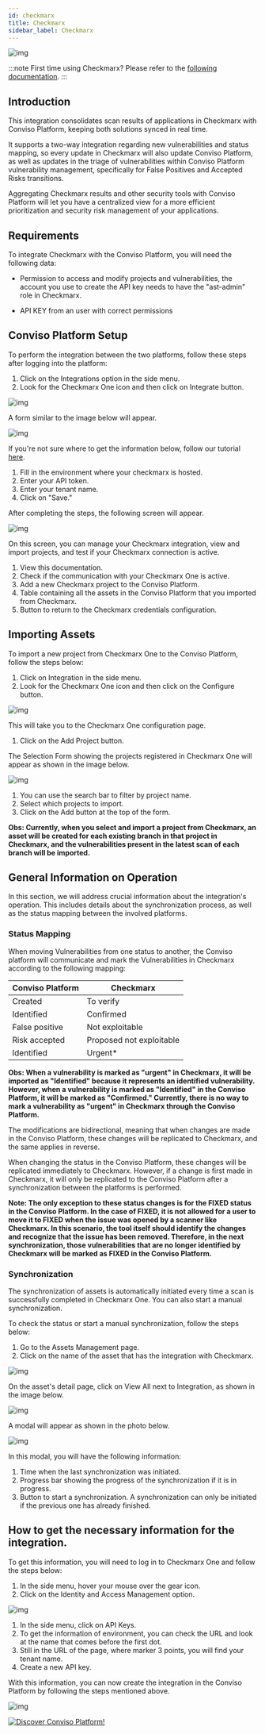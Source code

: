 ```yaml
---
id: checkmarx
title: Checkmarx
sidebar_label: Checkmarx
---
```


<div style={{textAlign: 'center'}}>

![img](../../static/img/checkmarx-logo.webp)

</div>


:::note
First time using Checkmarx? Please refer to the [following documentation](https://checkmarx.com/resource/documents/en/34965-68517-checkmarx-one-user-guide.html).
:::

## Introduction

This integration consolidates scan results of applications in Checkmarx with Conviso Platform, keeping both solutions synced in real time.

It supports a two-way integration regarding new vulnerabilities and status mapping, so every update in Checkmarx will also update Conviso Platform, as well as updates in the triage of vulnerabilities within Conviso Platform vulnerability management, specifically for False Positives and Accepted Risks transitions.

Aggregating Checkmarx results and other security tools with Conviso Platform will let you have a centralized view for a more efficient prioritization and security risk management of your applications. 

## Requirements

To integrate Checkmarx with the Conviso Platform, you will need the following data:

- Permission to access and modify projects and vulnerabilities, the account you use to create the API key needs to have the "ast-admin" role in Checkmarx.

- API KEY from an user with correct permissions 

## Conviso Platform Setup

To perform the integration between the two platforms, follow these steps after logging into the platform:

1. Click on the Integrations option in the side menu.
2. Look for the Checkmarx One icon and then click on Integrate button.

<div style={{textAlign: 'center'}}>

![img](../../static/img/checkmarx-img1.png)

</div>

A form similar to the image below will appear.

<div style={{textAlign: 'center'}}>

![img](../../static/img/checkmarx-img2.png)

</div>

If you're not sure where to get the information below, follow our tutorial [here](#how-to-get-the-necessary-information-for-the-integration).

1. Fill in the environment where your checkmarx is hosted.
2. Enter your API token.
3. Enter your tenant name.
4. Click on "Save."

After completing the steps, the following screen will appear.

<div style={{textAlign: 'center'}}>

![img](../../static/img/checkmarx-img3.png)

</div>

On this screen, you can manage your Checkmarx integration, view and import projects, and test if your Checkmarx connection is active.

1. View this documentation.
2. Check if the communication with your Checkmarx One is active.
3. Add a new Checkmarx project to the Conviso Platform.
4. Table containing all the assets in the Conviso Platform that you imported from Checkmarx.
5. Button to return to the Checkmarx credentials configuration.


## Importing Assets

To import a new project from Checkmarx One to the Conviso Platform, follow the steps below:
1. Click on Integration in the side menu.
2. Look for the Checkmarx One icon and then click on the Configure button.

<div style={{textAlign: 'center'}}>

![img](../../static/img/checkmarx-img9.png)

</div>

This will take you to the Checkmarx One configuration page.

1. Click on the Add Project button.

The Selection Form showing the projects registered in Checkmarx One will appear as shown in the image below.

<div style={{textAlign: 'center'}}>

![img](../../static/img/checkmarx-img4.png)

</div>

1. You can use the search bar to filter by project name.
2. Select which projects to import.
3. Click on the Add button at the top of the form.

**Obs: Currently, when you select and import a project from Checkmarx, an asset will be created for each existing branch in that project in Checkmarx, and the vulnerabilities present in the latest scan of each branch will be imported.**

## General Information on Operation

In this section, we will address crucial information about the integration's operation. This includes details about the synchronization process, as well as the status mapping between the involved platforms.

### Status Mapping

When moving Vulnerabilities from one status to another, the Conviso platform will communicate and mark the Vulnerabilities in Checkmarx according to the following mapping:

<div style={{display: 'ruby-text'}}>

| Conviso Platform     | Checkmarx                |
|----------------------|--------------------------|
| Created              | To verify                |
| Identified           | Confirmed                |
| False positive       | Not exploitable          |
| Risk accepted        | Proposed not exploitable |
| Identified           | Urgent*                  |

</div>

**Obs: When a vulnerability is marked as "urgent" in Checkmarx, it will be imported as "Identified" because it represents an identified vulnerability. However, when a vulnerability is marked as "Identified" in the Conviso Platform, it will be marked as "Confirmed." Currently, there is no way to mark a vulnerability as "urgent" in Checkmarx through the Conviso Platform.**

The modifications are bidirectional, meaning that when changes are made in the Conviso Platform, these changes will be replicated to Checkmarx, and the same applies in reverse.

When changing the status in the Conviso Platform, these changes will be replicated immediately to Checkmarx. However, if a change is first made in Checkmarx, it will only be replicated to the Conviso Platform after a synchronization between the platforms is performed.

**Note: The only exception to these status changes is for the FIXED status in the Conviso Platform. In the case of FIXED, it is not allowed for a user to move it to FIXED when the issue was opened by a scanner like Checkmarx. In this scenario, the tool itself should identify the changes and recognize that the issue has been removed. Therefore, in the next synchronization, those vulnerabilities that are no longer identified by Checkmarx will be marked as FIXED in the Conviso Platform.**



### Synchronization

The synchronization of assets is automatically initiated every time a scan is successfully completed in Checkmarx One. You can also start a manual synchronization.

To check the status or start a manual synchronization, follow the steps below:

1. Go to the Assets Management page.
2. Click on the name of the asset that has the integration with Checkmarx.

<div style={{textAlign: 'center'}}>

![img](../../static/img/checkmarx-img11.png)

</div>


On the asset's detail page, click on View All next to Integration, as shown in the image below.

<div style={{textAlign: 'center'}}>

![img](../../static/img/checkmarx-img5.png)

</div>

A modal will appear as shown in the photo below.

<div style={{textAlign: 'center'}}>

![img](../../static/img/checkmarx-img6.png)

</div>

In this modal, you will have the following information:
1. Time when the last synchronization was initiated.
2. Progress bar showing the progress of the synchronization if it is in progress.
3. Button to start a synchronization. A synchronization can only be initiated if the previous one has already finished.

## How to get the necessary information for the integration.

To get this information, you will need to log in to Checkmarx One and follow the steps below:

1. In the side menu, hover your mouse over the gear icon.
2. Click on the Identity and Access Management option.

<div style={{textAlign: 'center'}}>

![img](../../static/img/checkmarx-img7.png)

</div>

1. In the side menu, click on API Keys.
2. To get the information of environment, you can check the URL and look at the name that comes before the first dot.
3. Still in the URL of the page, where marker 3 points, you will find your tenant name.
4. Create a new API key.

With this information, you can now create the integration in the Conviso Platform by following the steps mentioned above.

<div style={{textAlign: 'center'}}>

![img](../../static/img/checkmarx-img8.png)

</div>

[![Discover Conviso Platform!](https://no-cache.hubspot.com/cta/default/5613826/interactive-125788977029.png)](https://cta-service-cms2.hubspot.com/web-interactives/public/v1/track/redirect?encryptedPayload=AVxigLKtcWzoFbzpyImNNQsXC9S54LjJuklwM39zNd7hvSoR%2FVTX%2FXjNdqdcIIDaZwGiNwYii5hXwRR06puch8xINMyL3EXxTMuSG8Le9if9juV3u%2F%2BX%2FCKsCZN1tLpW39gGnNpiLedq%2BrrfmYxgh8G%2BTcRBEWaKasQ%3D&webInteractiveContentId=125788977029&portalId=5613826)